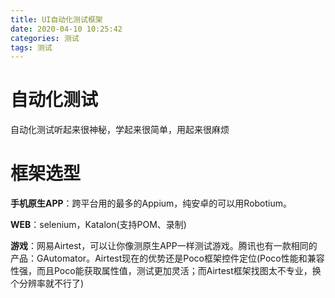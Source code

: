 ```yaml
---
title: UI自动化测试框架
date: 2020-04-10 10:25:42
categories: 测试
tags: 测试
---
```


# 自动化测试

自动化测试听起来很神秘，学起来很简单，用起来很麻烦

# 框架选型

**手机原生APP**：跨平台用的最多的Appium，纯安卓的可以用Robotium。

**WEB**：selenium，Katalon(支持POM、录制)

**游戏**：网易Airtest，可以让你像测原生APP一样测试游戏。腾讯也有一款相同的产品：GAutomator。Airtest现在的优势还是Poco框架控件定位(Poco性能和兼容性强，而且Poco能获取属性值，测试更加灵活；而Airtest框架找图太不专业，换个分辨率就不行了)
